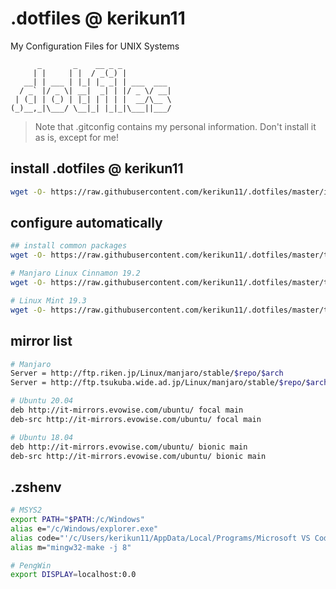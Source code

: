 # .dotfiles @ kerikun11

My Configuration Files for UNIX Systems

```
      _       _    __ _ _           
     | |     | |  / _(_) |          
   __| | ___ | |_| |_ _| | ___  ___ 
  / _` |/ _ \| __|  _| | |/ _ \/ __|
 | (_| | (_) | |_| | | | |  __/\__ \
(_)__,_|\___/ \__|_| |_|_|\___||___/
```

> Note that .gitconfig contains my personal information.
> Don't install it as is, except for me!

## install .dotfiles @ kerikun11

```sh
wget -O- https://raw.githubusercontent.com/kerikun11/.dotfiles/master/install.sh | bash
```

## configure automatically

```sh
## install common packages
wget -O- https://raw.githubusercontent.com/kerikun11/.dotfiles/master/tools/install_common.sh | sh

# Manjaro Linux Cinnamon 19.2
wget -O- https://raw.githubusercontent.com/kerikun11/.dotfiles/master/tools/manjaro_setup.sh | bash

# Linux Mint 19.3
wget -O- https://raw.githubusercontent.com/kerikun11/.dotfiles/master/tools/mint_setup.sh | sh
```

## mirror list

```sh
# Manjaro
Server = http://ftp.riken.jp/Linux/manjaro/stable/$repo/$arch
Server = http://ftp.tsukuba.wide.ad.jp/Linux/manjaro/stable/$repo/$arch

# Ubuntu 20.04
deb http://it-mirrors.evowise.com/ubuntu/ focal main
deb-src http://it-mirrors.evowise.com/ubuntu/ focal main

# Ubuntu 18.04
deb http://it-mirrors.evowise.com/ubuntu/ bionic main
deb-src http://it-mirrors.evowise.com/ubuntu/ bionic main
```

## .zshenv

```sh
# MSYS2
export PATH="$PATH:/c/Windows"
alias e="/c/Windows/explorer.exe"
alias code="'/c/Users/kerikun11/AppData/Local/Programs/Microsoft VS Code/Code.exe'"
alias m="mingw32-make -j 8"

# PengWin
export DISPLAY=localhost:0.0
```
